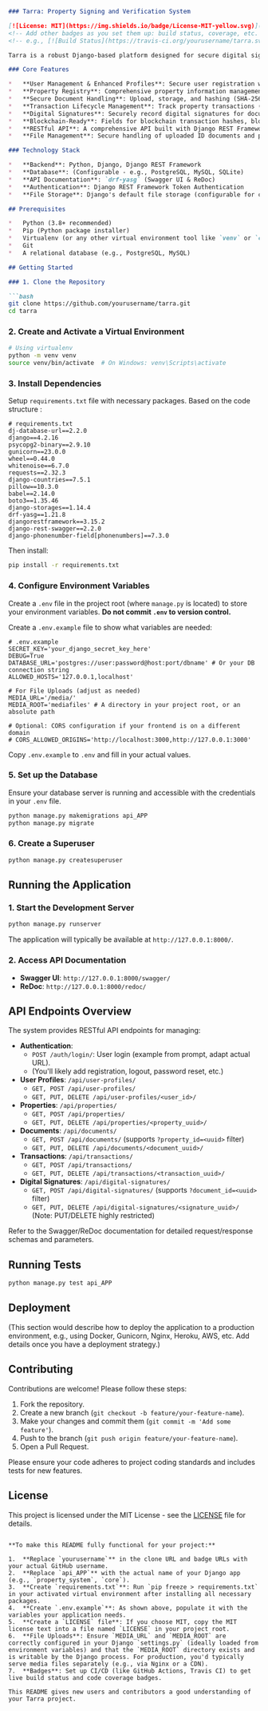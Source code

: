 
```markdown
### Tarra: Property Signing and Verification System

[![License: MIT](https://img.shields.io/badge/License-MIT-yellow.svg)](https://opensource.org/licenses/MIT)
<!-- Add other badges as you set them up: build status, coverage, etc. -->
<!-- e.g., [![Build Status](https://travis-ci.org/yourusername/tarra.svg?branch=main)](https://travis-ci.org/yourusername/tarra) -->

Tarra is a robust Django-based platform designed for secure digital signing and verification of property-related documents and transactions. It aims to bring transparency, immutability, and efficiency to property management by leveraging modern cryptographic techniques and preparing for potential blockchain integration.

### Core Features

*   **User Management & Enhanced Profiles**: Secure user registration with detailed profiles including identity verification (ID scans, biometrics hash).
*   **Property Registry**: Comprehensive property information management (type, address, owner, unique identifiers, GPS, survey plan hash).
*   **Secure Document Handling**: Upload, storage, and hashing (SHA-256) of legal documents (Sale Agreements, Title Deeds, etc.) related to properties.
*   **Transaction Lifecycle Management**: Track property transactions (sale, transfer) from pending to completed, including price, parties involved, and status.
*   **Digital Signatures**: Securely record digital signatures for documents, including the signature value, signer's public key, and document hash at the time of signing.
*   **Blockchain-Ready**: Fields for blockchain transaction hashes, block numbers, and wallet addresses, paving the way for integration with distributed ledger technologies.
*   **RESTful API**: A comprehensive API built with Django REST Framework for all functionalities, documented with Swagger/OpenAPI.
*   **File Management**: Secure handling of uploaded ID documents and property proofs.

### Technology Stack

*   **Backend**: Python, Django, Django REST Framework
*   **Database**: (Configurable - e.g., PostgreSQL, MySQL, SQLite)
*   **API Documentation**: `drf-yasg` (Swagger UI & ReDoc)
*   **Authentication**: Django REST Framework Token Authentication
*   **File Storage**: Django's default file storage (configurable for cloud storage like S3)

## Prerequisites

*   Python (3.8+ recommended)
*   Pip (Python package installer)
*   Virtualenv (or any other virtual environment tool like `venv` or `conda`)
*   Git
*   A relational database (e.g., PostgreSQL, MySQL)

## Getting Started

### 1. Clone the Repository

```bash
git clone https://github.com/yourusername/tarra.git
cd tarra
```

### 2. Create and Activate a Virtual Environment

```bash
# Using virtualenv
python -m venv venv
source venv/bin/activate  # On Windows: venv\Scripts\activate
```

### 3. Install Dependencies

Setup `requirements.txt` file with necessary packages. Based on the code structure :

```
# requirements.txt
dj-database-url==2.2.0
django==4.2.16
psycopg2-binary==2.9.10
gunicorn==23.0.0
wheel==0.44.0
whitenoise==6.7.0
requests==2.32.3
django-countries==7.5.1
pillow==10.3.0
babel==2.14.0
boto3==1.35.46
django-storages==1.14.4
drf-yasg==1.21.8
djangorestframework==3.15.2
django-rest-swagger==2.2.0
django-phonenumber-field[phonenumbers]==7.3.0
```

Then install:

```bash
pip install -r requirements.txt
```

### 4. Configure Environment Variables

Create a `.env` file in the project root (where `manage.py` is located) to store your environment variables. **Do not commit `.env` to version control.**

Create a `.env.example` file to show what variables are needed:

```
# .env.example
SECRET_KEY='your_django_secret_key_here'
DEBUG=True
DATABASE_URL='postgres://user:password@host:port/dbname' # Or your DB connection string
ALLOWED_HOSTS='127.0.0.1,localhost'

# For File Uploads (adjust as needed)
MEDIA_URL='/media/'
MEDIA_ROOT='mediafiles' # A directory in your project root, or an absolute path

# Optional: CORS configuration if your frontend is on a different domain
# CORS_ALLOWED_ORIGINS='http://localhost:3000,http://127.0.0.1:3000'
```

Copy `.env.example` to `.env` and fill in your actual values.

### 5. Set up the Database

Ensure your database server is running and accessible with the credentials in your `.env` file.

```bash
python manage.py makemigrations api_APP 
python manage.py migrate
```

### 6. Create a Superuser

```bash
python manage.py createsuperuser
```

## Running the Application

### 1. Start the Development Server

```bash
python manage.py runserver
```

The application will typically be available at `http://127.0.0.1:8000/`.

### 2. Access API Documentation

*   **Swagger UI**: `http://127.0.0.1:8000/swagger/`
*   **ReDoc**: `http://127.0.0.1:8000/redoc/`

## API Endpoints Overview

The system provides RESTful API endpoints for managing:

*   **Authentication**:
    *   `POST /auth/login/`: User login (example from prompt, adapt actual URL).
    *   (You'll likely add registration, logout, password reset, etc.)
*   **User Profiles**: `/api/user-profiles/`
    *   `GET, POST /api/user-profiles/`
    *   `GET, PUT, DELETE /api/user-profiles/<user_id>/`
*   **Properties**: `/api/properties/`
    *   `GET, POST /api/properties/`
    *   `GET, PUT, DELETE /api/properties/<property_uuid>/`
*   **Documents**: `/api/documents/`
    *   `GET, POST /api/documents/` (supports `?property_id=<uuid>` filter)
    *   `GET, PUT, DELETE /api/documents/<document_uuid>/`
*   **Transactions**: `/api/transactions/`
    *   `GET, POST /api/transactions/`
    *   `GET, PUT, DELETE /api/transactions/<transaction_uuid>/`
*   **Digital Signatures**: `/api/digital-signatures/`
    *   `GET, POST /api/digital-signatures/` (supports `?document_id=<uuid>` filter)
    *   `GET, PUT, DELETE /api/digital-signatures/<signature_uuid>/` (Note: PUT/DELETE highly restricted)

Refer to the Swagger/ReDoc documentation for detailed request/response schemas and parameters.

## Running Tests

```bash
python manage.py test api_APP
```

## Deployment

(This section would describe how to deploy the application to a production environment, e.g., using Docker, Gunicorn, Nginx, Heroku, AWS, etc. Add details once you have a deployment strategy.)

## Contributing

Contributions are welcome! Please follow these steps:

1.  Fork the repository.
2.  Create a new branch (`git checkout -b feature/your-feature-name`).
3.  Make your changes and commit them (`git commit -m 'Add some feature'`).
4.  Push to the branch (`git push origin feature/your-feature-name`).
5.  Open a Pull Request.

Please ensure your code adheres to project coding standards and includes tests for new features.

## License

This project is licensed under the MIT License - see the [LICENSE](LICENSE) file for details.
```

**To make this README fully functional for your project:**

1.  **Replace `yourusername`** in the clone URL and badge URLs with your actual GitHub username.
2.  **Replace `api_APP`** with the actual name of your Django app (e.g., `property_system`, `core`).
3.  **Create `requirements.txt`**: Run `pip freeze > requirements.txt` in your activated virtual environment after installing all necessary packages.
4.  **Create `.env.example`**: As shown above, populate it with the variables your application needs.
5.  **Create a `LICENSE` file**: If you choose MIT, copy the MIT license text into a file named `LICENSE` in your project root.
6.  **File Uploads**: Ensure `MEDIA_URL` and `MEDIA_ROOT` are correctly configured in your Django `settings.py` (ideally loaded from environment variables) and that the `MEDIA_ROOT` directory exists and is writable by the Django process. For production, you'd typically serve media files separately (e.g., via Nginx or a CDN).
7.  **Badges**: Set up CI/CD (like GitHub Actions, Travis CI) to get live build status and code coverage badges.

This README gives new users and contributors a good understanding of your Tarra project.